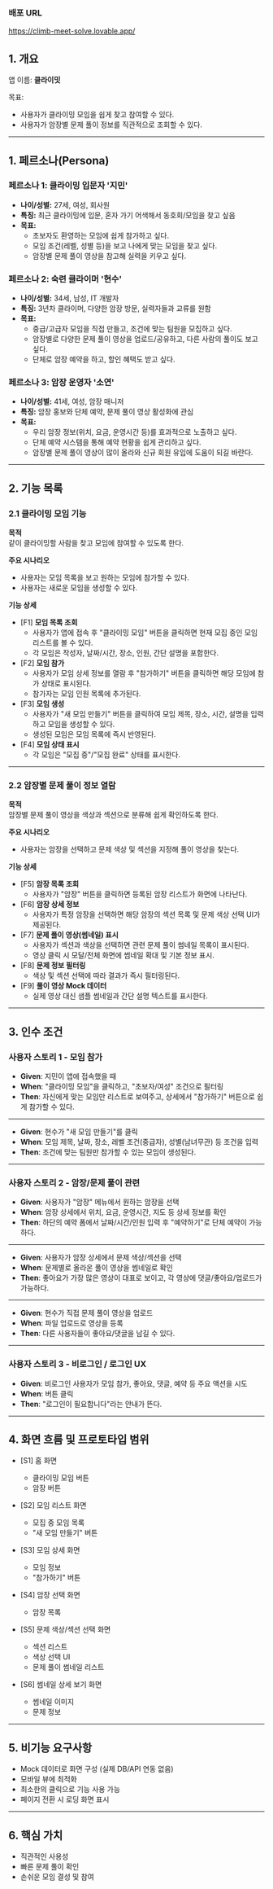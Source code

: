 ### 배포 URL

https://climb-meet-solve.lovable.app/

## 1. 개요

앱 이름: **클라이밋**

목표:

- 사용자가 클라이밍 모임을 쉽게 찾고 참여할 수 있다.
- 사용자가 암장별 문제 풀이 정보를 직관적으로 조회할 수 있다.

---

## 1. 페르소나(Persona)

### 페르소나 1: 클라이밍 입문자 '지민'

- **나이/성별:** 27세, 여성, 회사원
- **특징:** 최근 클라이밍에 입문, 혼자 가기 어색해서 동호회/모임을 찾고 싶음
- **목표:**
  - 초보자도 환영하는 모임에 쉽게 참가하고 싶다.
  - 모임 조건(레벨, 성별 등)을 보고 나에게 맞는 모임을 찾고 싶다.
  - 암장별 문제 풀이 영상을 참고해 실력을 키우고 싶다.

### 페르소나 2: 숙련 클라이머 '현수'

- **나이/성별:** 34세, 남성, IT 개발자
- **특징:** 3년차 클라이머, 다양한 암장 방문, 실력자들과 교류를 원함
- **목표:**
  - 중급/고급자 모임을 직접 만들고, 조건에 맞는 팀원을 모집하고 싶다.
  - 암장별로 다양한 문제 풀이 영상을 업로드/공유하고, 다른 사람의 풀이도 보고 싶다.
  - 단체로 암장 예약을 하고, 할인 혜택도 받고 싶다.

### 페르소나 3: 암장 운영자 '소연'

- **나이/성별:** 41세, 여성, 암장 매니저
- **특징:** 암장 홍보와 단체 예약, 문제 풀이 영상 활성화에 관심
- **목표:**
  - 우리 암장 정보(위치, 요금, 운영시간 등)를 효과적으로 노출하고 싶다.
  - 단체 예약 시스템을 통해 예약 현황을 쉽게 관리하고 싶다.
  - 암장별 문제 풀이 영상이 많이 올라와 신규 회원 유입에 도움이 되길 바란다.

---

## 2. 기능 목록

### 2.1 클라이밍 모임 기능

**목적**  
같이 클라이밍할 사람을 찾고 모임에 참여할 수 있도록 한다.

**주요 시나리오**

- 사용자는 모임 목록을 보고 원하는 모임에 참가할 수 있다.
- 사용자는 새로운 모임을 생성할 수 있다.

**기능 상세**

- [F1] **모임 목록 조회**
  - 사용자가 앱에 접속 후 "클라이밍 모임" 버튼을 클릭하면 현재 모집 중인 모임 리스트를 볼 수 있다.
  - 각 모임은 작성자, 날짜/시간, 장소, 인원, 간단 설명을 포함한다.
- [F2] **모임 참가**
  - 사용자가 모임 상세 정보를 열람 후 "참가하기" 버튼을 클릭하면 해당 모임에 참가 상태로 표시된다.
  - 참가자는 모임 인원 목록에 추가된다.
- [F3] **모임 생성**
  - 사용자가 "새 모임 만들기" 버튼을 클릭하여 모임 제목, 장소, 시간, 설명을 입력하고 모임을 생성할 수 있다.
  - 생성된 모임은 모임 목록에 즉시 반영된다.
- [F4] **모임 상태 표시**
  - 각 모임은 "모집 중"/"모집 완료" 상태를 표시한다.

---

### 2.2 암장별 문제 풀이 정보 열람

**목적**  
암장별 문제 풀이 영상을 색상과 섹션으로 분류해 쉽게 확인하도록 한다.

**주요 시나리오**

- 사용자는 암장을 선택하고 문제 색상 및 섹션을 지정해 풀이 영상을 찾는다.

**기능 상세**

- [F5] **암장 목록 조회**
  - 사용자가 "암장" 버튼을 클릭하면 등록된 암장 리스트가 화면에 나타난다.
- [F6] **암장 상세 정보**
  - 사용자가 특정 암장을 선택하면 해당 암장의 섹션 목록 및 문제 색상 선택 UI가 제공된다.
- [F7] **문제 풀이 영상(썸네일) 표시**
  - 사용자가 섹션과 색상을 선택하면 관련 문제 풀이 썸네일 목록이 표시된다.
  - 영상 클릭 시 모달/전체 화면에 썸네일 확대 및 기본 정보 표시.
- [F8] **문제 정보 필터링**
  - 색상 및 섹션 선택에 따라 결과가 즉시 필터링된다.
- [F9] **풀이 영상 Mock 데이터**
  - 실제 영상 대신 샘플 썸네일과 간단 설명 텍스트를 표시한다.

---

## 3. 인수 조건

### 사용자 스토리 1 - 모임 참가

- **Given**: 지민이 앱에 접속했을 때
- **When**: "클라이밍 모임"을 클릭하고, "초보자/여성" 조건으로 필터링
- **Then**: 자신에게 맞는 모임만 리스트로 보여주고, 상세에서 "참가하기" 버튼으로 쉽게 참가할 수 있다.

---

- **Given**: 현수가 "새 모임 만들기"를 클릭
- **When**: 모임 제목, 날짜, 장소, 레벨 조건(중급자), 성별(남녀무관) 등 조건을 입력
- **Then**: 조건에 맞는 팀원만 참가할 수 있는 모임이 생성된다.

---

### 사용자 스토리 2 - 암장/문제 풀이 관련

- **Given**: 사용자가 "암장" 메뉴에서 원하는 암장을 선택
- **When**: 암장 상세에서 위치, 요금, 운영시간, 지도 등 상세 정보를 확인
- **Then**: 하단의 예약 폼에서 날짜/시간/인원 입력 후 "예약하기"로 단체 예약이 가능하다.

---

- **Given**: 사용자가 암장 상세에서 문제 색상/섹션을 선택
- **When**: 문제별로 올라온 풀이 영상을 썸네일로 확인
- **Then**: 좋아요가 가장 많은 영상이 대표로 보이고, 각 영상에 댓글/좋아요/업로드가 가능하다.

---

- **Given**: 현수가 직접 문제 풀이 영상을 업로드
- **When**: 파일 업로드로 영상을 등록
- **Then**: 다른 사용자들이 좋아요/댓글을 남길 수 있다.

---

### 사용자 스토리 3 - 비로그인 / 로그인 UX

- **Given**: 비로그인 사용자가 모임 참가, 좋아요, 댓글, 예약 등 주요 액션을 시도
- **When**: 버튼 클릭
- **Then**: "로그인이 필요합니다"라는 안내가 뜬다.

---

## 4. 화면 흐름 및 프로토타입 범위

- [S1] 홈 화면

  - 클라이밍 모임 버튼
  - 암장 버튼

- [S2] 모임 리스트 화면

  - 모집 중 모임 목록
  - "새 모임 만들기" 버튼

- [S3] 모임 상세 화면

  - 모임 정보
  - "참가하기" 버튼

- [S4] 암장 선택 화면

  - 암장 목록

- [S5] 문제 색상/섹션 선택 화면

  - 섹션 리스트
  - 색상 선택 UI
  - 문제 풀이 썸네일 리스트

- [S6] 썸네일 상세 보기 화면
  - 썸네일 이미지
  - 문제 정보

---

## 5. 비기능 요구사항

- Mock 데이터로 화면 구성 (실제 DB/API 연동 없음)
- 모바일 뷰에 최적화
- 최소한의 클릭으로 기능 사용 가능
- 페이지 전환 시 로딩 화면 표시

---

## 6. 핵심 가치

- 직관적인 사용성
- 빠른 문제 풀이 확인
- 손쉬운 모임 결성 및 참여
